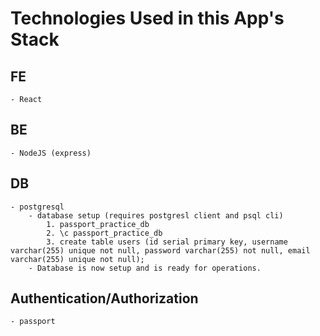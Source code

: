 # Technologies Used in this App's Stack

## FE

    - React

## BE

    - NodeJS (express)

## DB

    - postgresql
        - database setup (requires postgresl client and psql cli)
            1. passport_practice_db
            2. \c passport_practice_db
            3. create table users (id serial primary key, username varchar(255) unique not null, password varchar(255) not null, email varchar(255) unique not null);
        - Database is now setup and is ready for operations.

## Authentication/Authorization

    - passport
